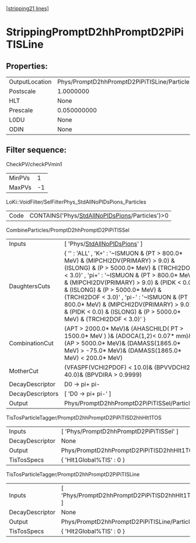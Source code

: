 [[stripping21 lines]](./stripping21-index)

# StrippingPromptD2hhPromptD2PiPiTISLine

## Properties:

|                |                                              |
|----------------|----------------------------------------------|
| OutputLocation | Phys/PromptD2hhPromptD2PiPiTISLine/Particles |
| Postscale      | 1.0000000                                    |
| HLT            | None                                         |
| Prescale       | 0.050000000                                  |
| L0DU           | None                                         |
| ODIN           | None                                         |

## Filter sequence:

CheckPV/checkPVmin1

|        |     |
|--------|-----|
| MinPVs | 1   |
| MaxPVs | -1  |

LoKi::VoidFilter/SelFilterPhys_StdAllNoPIDsPions_Particles

|      |                                                                                                    |
|------|----------------------------------------------------------------------------------------------------|
| Code | CONTAINS('Phys/[StdAllNoPIDsPions](./stripping21-commonparticles-stdallnopidspions)/Particles')\>0 |

CombineParticles/PromptD2hhPromptD2PiPiTISSel

|                  |                                                                                                                                                                                                                                                                                                                                                                                                                                         |
|------------------|-----------------------------------------------------------------------------------------------------------------------------------------------------------------------------------------------------------------------------------------------------------------------------------------------------------------------------------------------------------------------------------------------------------------------------------------|
| Inputs           | [ 'Phys/[StdAllNoPIDsPions](./stripping21-commonparticles-stdallnopidspions)' ]                                                                                                                                                                                                                                                                                                                                                       |
| DaughtersCuts    | { '' : 'ALL' , 'K+' : '~ISMUON & (PT \> 800.0\* MeV) & (MIPCHI2DV(PRIMARY) \> 9.0) & (ISLONG) & (P \> 5000.0\* MeV) & (TRCHI2DOF \< 3.0)' , 'pi+' : '~ISMUON & (PT \> 800.0\* MeV) & (MIPCHI2DV(PRIMARY) \> 9.0) & (PIDK \< 0.0) & (ISLONG) & (P \> 5000.0\* MeV) & (TRCHI2DOF \< 3.0)' , 'pi-' : '~ISMUON & (PT \> 800.0\* MeV) & (MIPCHI2DV(PRIMARY) \> 9.0) & (PIDK \< 0.0) & (ISLONG) & (P \> 5000.0\* MeV) & (TRCHI2DOF \< 3.0)' } |
| CombinationCut   | (APT \> 2000.0\* MeV)& (AHASCHILD( PT \> 1500.0\* MeV ) )& (ADOCA(1,2)\< 0.07\* mm)& (AP \> 5000.0\* MeV)& (DAMASS(1865.0\* MeV) \> -75.0\* MeV)& (DAMASS(1865.0\* MeV) \< 200.0\* MeV)                                                                                                                                                                                                                                                 |
| MotherCut        | (VFASPF(VCHI2PDOF) \< 10.0)& (BPVVDCHI2 \> 40.0)& (BPVDIRA \> 0.9999)                                                                                                                                                                                                                                                                                                                                                                   |
| DecayDescriptor  | D0 -\> pi+ pi-                                                                                                                                                                                                                                                                                                                                                                                                                          |
| DecayDescriptors | [ 'D0 -\> pi+ pi-' ]                                                                                                                                                                                                                                                                                                                                                                                                                  |
| Output           | Phys/PromptD2hhPromptD2PiPiTISSel/Particles                                                                                                                                                                                                                                                                                                                                                                                             |

TisTosParticleTagger/PromptD2hhPromptD2PiPiTISD2hhHlt1TOS

|                 |                                                     |
|-----------------|-----------------------------------------------------|
| Inputs          | [ 'Phys/PromptD2hhPromptD2PiPiTISSel' ]           |
| DecayDescriptor | None                                                |
| Output          | Phys/PromptD2hhPromptD2PiPiTISD2hhHlt1TOS/Particles |
| TisTosSpecs     | { 'Hlt1Global%TIS' : 0 }                            |

TisTosParticleTagger/PromptD2hhPromptD2PiPiTISLine

|                 |                                                   |
|-----------------|---------------------------------------------------|
| Inputs          | [ 'Phys/PromptD2hhPromptD2PiPiTISD2hhHlt1TOS' ] |
| DecayDescriptor | None                                              |
| Output          | Phys/PromptD2hhPromptD2PiPiTISLine/Particles      |
| TisTosSpecs     | { 'Hlt2Global%TIS' : 0 }                          |
